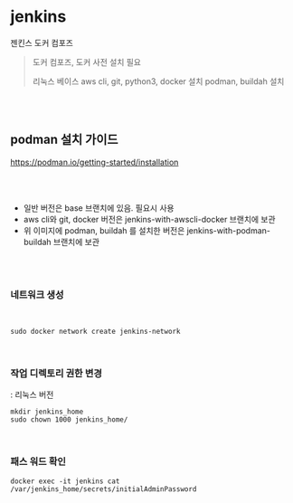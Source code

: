 # jenkins
젠킨스 도커 컴포즈




> 도커 컴포즈, 도커 사전 설치 필요
> 
>  리눅스 베이스
>  aws cli, git, python3, docker 설치
> podman, buildah 설치 


<br>
<br>

## podman 설치 가이드

https://podman.io/getting-started/installation



<br>
<br>

* 일반 버전은 base 브랜치에 있음. 필요시 사용
* aws cli와 git, docker 버전은 jenkins-with-awscli-docker 브랜치에 보관
* 위 이미지에 podman, buildah 를 설치한 버전은 jenkins-with-podman-buildah 브랜치에 보관



<br>
<br>


### 네트워크 생성

<br>

```
sudo docker network create jenkins-network

```

<br>


### 작업 디렉토리 권한 변경
: 리눅스 버전
```
mkdir jenkins_home
sudo chown 1000 jenkins_home/

```

<br>

### 패스 워드 확인
```
docker exec -it jenkins cat /var/jenkins_home/secrets/initialAdminPassword

```

